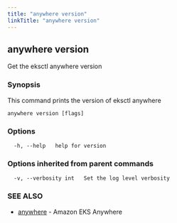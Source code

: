 ```yaml
---
title: "anywhere version"
linkTitle: "anywhere version"
---
```


## anywhere version

Get the eksctl anywhere version

### Synopsis

This command prints the version of eksctl anywhere

```
anywhere version [flags]
```

### Options

```
  -h, --help   help for version
```

### Options inherited from parent commands

```
  -v, --verbosity int   Set the log level verbosity
```

### SEE ALSO

* [anywhere](../anywhere/)	 - Amazon EKS Anywhere

